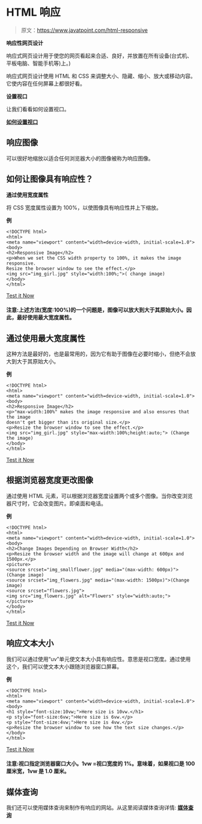 # HTML 响应

> 原文：<https://www.javatpoint.com/html-responsive>

**响应性网页设计**

响应式网页设计用于使您的网页看起来合适、良好，并放置在所有设备(台式机、平板电脑、智能手机等)上。)

响应式网页设计使用 HTML 和 CSS 来调整大小、隐藏、缩小、放大或移动内容。它使内容在任何屏幕上都很好看。

**设置视口**

让我们看看如何设置视口。

[**如何设置视口**](html-viewport)

## 响应图像

可以很好地缩放以适合任何浏览器大小的图像被称为响应图像。

## 如何让图像具有响应性？

**通过使用宽度属性**

将 CSS 宽度属性设置为 100%，以使图像具有响应性并上下缩放。

**例**

```
<!DOCTYPE html>
<html>
<meta name="viewport" content="width=device-width, initial-scale=1.0">
<body>
<h2>Responsive Image</h2>
<p>When we set the CSS width property to 100%, it makes the image responsive.  
Resize the browser window to see the effect.</p>
<img src="img_girl.jpg" style="width:100%;">( change image)
</body>
</html>

```

[Test it Now](https://www.javatpoint.com/oprweb/test.jsp?filename=htmlresponsive)

#### 注意:上述方法(宽度:100%)的一个问题是，图像可以放大到大于其原始大小。因此，最好使用最大宽度属性。

## 通过使用最大宽度属性

这种方法是最好的，也是最常用的，因为它有助于图像在必要时缩小，但绝不会放大到大于其原始大小。

**例**

```
<!DOCTYPE html>
<html>
<meta name="viewport" content="width=device-width, initial-scale=1.0">
<body>
<h2>Responsive Image</h2>
<p>"max-width:100%" makes the image responsive and also ensures that the image 
doesn't get bigger than its original size.</p>
<p>Resize the browser window to see the effect.</p>
<img src="img_girl.jpg" style="max-width:100%;height:auto;"> (Change the image) 
</body>
</html>

```

[Test it Now](https://www.javatpoint.com/oprweb/test.jsp?filename=htmlresponsive2)

## 根据浏览器宽度更改图像

通过使用 HTML <picture>元素，可以根据浏览器宽度设置两个或多个图像。当你改变浏览器尺寸时，它会改变图片。即桌面和电话。</picture>

**例**

```
<!DOCTYPE html>
<html>
<meta name="viewport" content="width=device-width, initial-scale=1.0">
<body>
<h2>Change Images Depending on Browser Width</h2>
<p>Resize the browser width and the image will change at 600px and 1500px.</p>
<picture>
<source srcset="img_smallflower.jpg" media="(max-width: 600px)">(Change image)
<source srcset="img_flowers.jpg" media="(max-width: 1500px)">(Change image)
<source srcset="flowers.jpg">
<img src="img_flowers.jpg" alt="Flowers" style="width:auto;">
</picture>
</body>
</html>

```

[Test it Now](https://www.javatpoint.com/oprweb/test.jsp?filename=htmlresponsive3)

## 响应文本大小

我们可以通过使用“uv”单元使文本大小具有响应性。意思是视口宽度。通过使用这个，我们可以使文本大小跟随浏览器窗口屏幕。

**例**

```
<!DOCTYPE html>
<html>
<meta name="viewport" content="width=device-width, initial-scale=1.0">
<body>
<h1 style="font-size:10vw;">Here size is 10vw.</h1>
<p style="font-size:6vw;">Here size is 6vw.</p>
<p style="font-size:4vw;">Here size is 4vw.</p>
<p>Resize the browser window to see how the text size changes.</p>
</body>
</html>

```

[Test it Now](https://www.javatpoint.com/oprweb/test.jsp?filename=htmlresponsive4)

#### 注意:视口指定浏览器窗口大小。1vw =视口宽度的 1%。意味着，如果视口是 100 厘米宽，1vw 是 1.0 厘米。

## 媒体查询

我们还可以使用媒体查询来制作有响应的网站。从这里阅读媒体查询详情: [**媒体查询**](https://www.javatpoint.com/css-media-query)